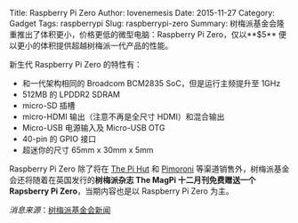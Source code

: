 Title: Raspberry Pi Zero
Author: lovenemesis
Date: 2015-11-27
Category: Gadget
Tags: raspberrypi
Slug: raspberrypi-zero
Summary: 树梅派基金会隆重推出了体积更小，价格更低的微型电脑：Raspberry Pi Zero，仅以**$5** 便以更小的体积提供超越树梅派一代产品的性能。

新生代 Raspberry Pi Zero 的特性有：

* 和一代架构相同的 Broadcom BCM2835 SoC，但是运行主频提升至 1GHz
* 512MB 的 LPDDR2 SDRAM
* micro-SD 插槽
* micro-HDMI 输出（注意不再是全尺寸 HDMI）和混合输出
* Micro-USB 电源输入及 Micro-USB OTG
* 40-pin 的 GPIO 接口
* 超迷你的尺寸 65mm x 30mm x 5mm

Raspberry Pi Zero 除了将在 [The Pi Hut](http://thepihut.com/products/raspberry-pi-zero) 和 [Pimoroni](http://pimoroni.com/zero) 等渠道销售外，树梅派基金会还将随着在英国发行的**树梅派杂志 The MagPi 十二月刊免费赠送一个 Rapsberry Pi Zero**，当期内容也是以 Raspberry Pi Zero 为主。

*消息来源*：[树梅派基金会新闻](https://www.raspberrypi.org/blog/raspberry-pi-zero/)
